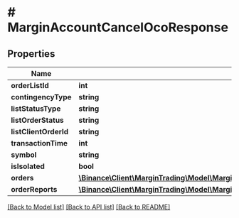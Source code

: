 # # MarginAccountCancelOcoResponse

## Properties

Name | Type | Description | Notes
------------ | ------------- | ------------- | -------------
**orderListId** | **int** |  | [optional]
**contingencyType** | **string** |  | [optional]
**listStatusType** | **string** |  | [optional]
**listOrderStatus** | **string** |  | [optional]
**listClientOrderId** | **string** |  | [optional]
**transactionTime** | **int** |  | [optional]
**symbol** | **string** |  | [optional]
**isIsolated** | **bool** |  | [optional]
**orders** | [**\Binance\Client\MarginTrading\Model\MarginAccountCancelOcoResponseOrdersInner[]**](MarginAccountCancelOcoResponseOrdersInner.md) |  | [optional]
**orderReports** | [**\Binance\Client\MarginTrading\Model\MarginAccountCancelOcoResponseOrderReportsInner[]**](MarginAccountCancelOcoResponseOrderReportsInner.md) |  | [optional]

[[Back to Model list]](../../README.md#models) [[Back to API list]](../../README.md#endpoints) [[Back to README]](../../README.md)
